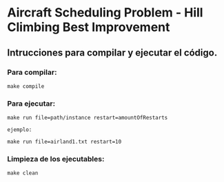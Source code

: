 # Aircraft Scheduling Problem - Hill Climbing Best Improvement

## Intrucciones para compilar y ejecutar el código.
### Para compilar:
```
make compile
```
### Para ejecutar:
```
make run file=path/instance restart=amountOfRestarts

ejemplo: 

make run file=airland1.txt restart=10
```
### Limpieza de los ejecutables:
```
make clean
```


